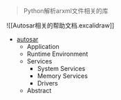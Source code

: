> Python解析arxml文件相关的库

![[Autosar相关的帮助文档.excalidraw]]

* [autosar](https://autosar.readthedocs.io/en/latest/)
	* Application
	* Runtime Environment
	* Services
		* System Services
		* Memory Services
		* Drivers
	* Abstract


